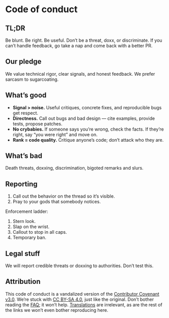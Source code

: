 # Code of conduct

## TL;DR
Be blunt. Be right. Be useful. Don’t be a threat, doxx, or discriminate. If you can’t handle feedback, go take a nap and come back with a better PR.

## Our pledge
We value technical rigor, clear signals, and honest feedback. We prefer sarcasm to sugarcoating.

## What’s good
- **Signal > noise.** Useful critiques, concrete fixes, and reproducible bugs get respect.
- **Directness.** Call out bugs and bad design — cite examples, provide tests, propose patches.
- **No crybabies.** If someone says you’re wrong, check the facts. If they’re right, say “you were right” and move on.
- **Rank = code quality.** Critique anyone’s code; don’t attack who they are.

## What’s bad
Death threats, doxxing, discrimination, bigoted remarks and slurs.

## Reporting
1. Call out the behavior on the thread so it’s visible.
2. Pray to your gods that somebody notices.

Enforcement ladder:
1. Stern look.
2. Slap on the wrist.
3. Callout to stop in all caps.
4. Temporary ban.

## Legal stuff
We will report credible threats or doxxing to authorities. Don’t test this.

## Attribution

This code of conduct is a vandalized version of the [Contributor Covenant v3.0](https://www.contributor-covenant.org/version/3/0/). We’re stuck with [CC BY-SA 4.0](https://creativecommons.org/licenses/by-sa/4.0/), just like the original. Don’t bother reading the [FAQ](https://www.contributor-covenant.org/faq); it won’t help. [Translations](https://www.contributor-covenant.org/translations) are irrelevant, as are the rest of the links we won’t even bother reproducing here.